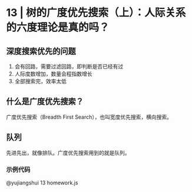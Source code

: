 # 13 | 树的广度优先搜索（上）：人际关系的六度理论是真的吗？

## 深度搜索优先的问题

1. 会有回路，需要过滤回路，即判断是否已经有过
2. 人际度数增加，数量会程指数增长
3. 全部搜索完，效率太低

## 什么是广度优先搜索？

广度优先搜索（Breadth First Search），也叫宽度优先搜索，横向搜索。

## 队列

先进先出，就像排队。广度优先搜索用到的就是队列。

### 示例代码

@yujiangshui 13 homework.js